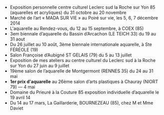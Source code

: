 * Exposition personnelle centre culturel Leclerc sud la Roche sur Yon 85 (aquarelles et acryliques) du 31 octobre au 20 novembre
* Marché de l’art « MADA SUR VIE » au Poiré sur vie, les 5, 6, 7 décembre 2014
* L'aquarelle au Rendez-vous, du 12 au 15 septembre, à COEX (85)
* 3em biennale d’aquarelle du Bassin d’Arcachon (LE TEICH 33) du 19 au 31 aout
* Du 26 juillet au 10 août, 3ème biennale internationale aquarelle, à Ste FÉRÉOLE (19)
* Salon Françoise d’Aubigné ST GELAIS (79) du 5 au 13 juillet
* Exposition de mes ateliers au centre culturel du Leclerc sud à la Roche sur Yon du 27 juin au 9 juillet
* 19ème salon de l’aquarelle de Montgermont (RENNES 35) du 24 au 31 mai
* **1er prix d'aquarelle** au 26ème salon d’arts plastiques à Chauray (NIORT 79) — 4 mai
* Domaine du Prieuré à la Couture 85 exposition individuelle d’aquarelle le 19 avril 14
* Du 14 au 17 mars, La Gaillarderie, BOURNEZEAU (85), chez M et Mme Daviet

